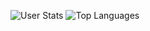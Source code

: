 ![User Stats](https://github-readme-stats.vercel.app/api?username=imagejan&show_icons=true&count_private=true) ![Top Languages](https://github-readme-stats.vercel.app/api/top-langs/?username=imagejan&langs_count=3)

<!--
**imagejan/imagejan** is a ✨ _special_ ✨ repository because its `README.md` (this file) appears on your GitHub profile.

Here are some ideas to get you started:

- 🔭 I’m currently working on ...
- 🌱 I’m currently learning ...
- 👯 I’m looking to collaborate on ...
- 🤔 I’m looking for help with ...
- 💬 Ask me about ...
- 📫 How to reach me: ...
- 😄 Pronouns: ...
- ⚡ Fun fact: ...
-->
